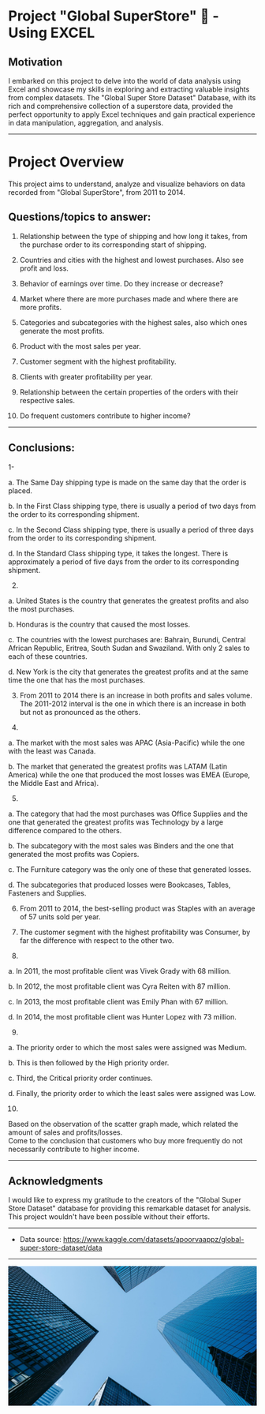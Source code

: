 # Project "Global SuperStore" 🏪 - Using EXCEL

## Motivation
I embarked on this project to delve into the world of data analysis using Excel and showcase my skills in exploring and extracting valuable insights from complex datasets. The "Global Super Store Dataset" Database, with its rich and comprehensive collection of a superstore data, provided the perfect opportunity to apply Excel techniques and gain practical experience in data manipulation, aggregation, and analysis.

--------------------------------------------------------------------------------------------------

# Project Overview

This project aims to understand, analyze and visualize behaviors on data recorded from "Global SuperStore", from 2011 to 2014.

## Questions/topics to answer:

1) Relationship between the type of shipping and how long it takes, from the purchase order to its corresponding start of shipping.					

2) Countries and cities with the highest and lowest purchases. Also see profit and loss.					

3) Behavior of earnings over time. Do they increase or decrease?					

4) Market where there are more purchases made and where there are more profits.					

5) Categories and subcategories with the highest sales, also which ones generate the most profits.
				
6) Product with the most sales per year.

7) Customer segment with the highest profitability.	

8) Clients with greater profitability per year.	

9) Relationship between the certain properties of the orders with their respective sales.

10) Do frequent customers contribute to higher income?

--------------------------------------------------------------------------------------------------

## Conclusions:

1- 

a. The Same Day shipping type is made on the same day that the order is placed.	

b. In the First Class shipping type, there is usually a period of two days from the order to its corresponding shipment.

c. In the Second Class shipping type, there is usually a period of three days from the order to its corresponding shipment.

d. In the Standard Class shipping type, it takes the longest. There is approximately a period of five days from the order to its corresponding shipment.				
				

2) 

a. United States is the country that generates the greatest profits and also the most purchases.

b. Honduras is the country that caused the most losses.

c. The countries with the lowest purchases are: Bahrain, Burundi, Central African Republic, Eritrea, South Sudan and Swaziland. With only 2 sales to each of these countries.

d. New York is the city that generates the greatest profits and at the same time the one that has the most purchases.				

3) From 2011 to 2014 there is an increase in both profits and sales volume. The 2011-2012 interval is the one in which there is an increase in both but not as pronounced as the others.

4) 

a. The market with the most sales was APAC (Asia-Pacific) while the one with the least was Canada.

b. The market that generated the greatest profits was LATAM (Latin America) while the one that produced the most losses was EMEA (Europe, the Middle East and Africa).

5)	

a. The category that had the most purchases was Office Supplies and the one that generated the greatest profits was Technology by a large difference compared to the others.				

b. The subcategory with the most sales was Binders and the one that generated the most profits was Copiers.				

c. The Furniture category was the only one of these that generated losses.				

d. The subcategories that produced losses were Bookcases, Tables, Fasteners and Supplies.					

6)	From 2011 to 2014, the best-selling product was Staples with an average of 57 units sold per year.

7)	The customer segment with the highest profitability was Consumer, by far the difference with respect to the other two.

8)	

a. In 2011, the most profitable client was Vivek Grady with 68 million.

b. In 2012, the most profitable client was Cyra Reiten with 87 million.				

c. In 2013, the most profitable client was Emily Phan with 67 million.				

d. In 2014, the most profitable client was Hunter Lopez with 73 million.				

9)	

a. The priority order to which the most sales were assigned was Medium.				

b. This is then followed by the High priority order.			

c. Third, the Critical priority order continues.				

d. Finally, the priority order to which the least sales were assigned was Low.				

10)	

Based on the observation of the scatter graph made, which related the amount of sales and profits/losses.				
Come to the conclusion that customers who buy more frequently do not necessarily contribute to higher income.

-------------------------------------------------------------------------------------------------

## Acknowledgments

I would like to express my gratitude to the creators of the "Global Super Store Dataset" database for providing this remarkable dataset for analysis. This project wouldn't have been possible without their efforts.

--------------------------------------------------------------------------------------------------

* Data source: https://www.kaggle.com/datasets/apoorvaappz/global-super-store-dataset/data 

--------------------------------------------------------------------------------------------------

![alt text](imagen_store.jpg)
